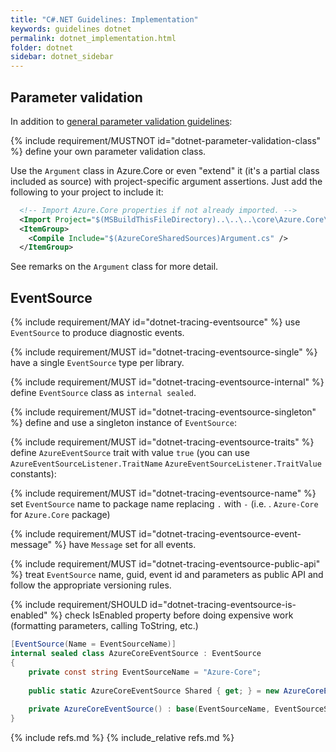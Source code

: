```yaml
---
title: "C#.NET Guidelines: Implementation"
keywords: guidelines dotnet
permalink: dotnet_implementation.html
folder: dotnet
sidebar: dotnet_sidebar
---
```


## Parameter validation

In addition to [general parameter validation guidelines](introduction.md#dotnet-parameters):

{% include requirement/MUSTNOT id="dotnet-parameter-validation-class" %} define your own parameter validation class.

Use the `Argument` class in Azure.Core or even "extend" it (it's a partial class included as source) with project-specific argument assertions.
Just add the following to your project to include it:

```xml
  <!-- Import Azure.Core properties if not already imported. -->
  <Import Project="$(MSBuildThisFileDirectory)..\..\..\core\Azure.Core\src\Azure.Core.props" />
  <ItemGroup>
    <Compile Include="$(AzureCoreSharedSources)Argument.cs" />
  </ItemGroup>
```

See remarks on the `Argument` class for more detail.

## EventSource

{% include requirement/MAY id="dotnet-tracing-eventsource" %} use `EventSource` to produce diagnostic events.

{% include requirement/MUST id="dotnet-tracing-eventsource-single" %} have a single `EventSource` type per library.

{% include requirement/MUST id="dotnet-tracing-eventsource-internal" %} define `EventSource` class as `internal sealed`.


{% include requirement/MUST id="dotnet-tracing-eventsource-singleton" %} define and use a singleton instance of `EventSource`:

{% include requirement/MUST id="dotnet-tracing-eventsource-traits" %} define `AzureEventSource` trait with value `true` (you can use `AzureEventSourceListener.TraitName` `AzureEventSourceListener.TraitValue` constants):

{% include requirement/MUST id="dotnet-tracing-eventsource-name" %} set `EventSource` name to package name replacing `.` with `-` (i.e. . `Azure-Core` for `Azure.Core` package)

{% include requirement/MUST id="dotnet-tracing-eventsource-event-message" %} have `Message` set for all events.

{% include requirement/MUST id="dotnet-tracing-eventsource-public-api" %} treat `EventSource` name, guid, event id and parameters as public API and follow the appropriate versioning rules.

{% include requirement/SHOULD id="dotnet-tracing-eventsource-is-enabled" %} check IsEnabled property before doing expensive work (formatting parameters, calling ToString, etc.)

``` C#
[EventSource(Name = EventSourceName)]
internal sealed class AzureCoreEventSource : EventSource
{
    private const string EventSourceName = "Azure-Core";
    
    public static AzureCoreEventSource Shared { get; } = new AzureCoreEventSource();
    
    private AzureCoreEventSource() : base(EventSourceName, EventSourceSettings.Default, AzureEventSourceListener.TraitName, AzureEventSourceListener.TraitValue) { }
}
```

<!-- Links -->

{% include refs.md %}
{% include_relative refs.md %}
